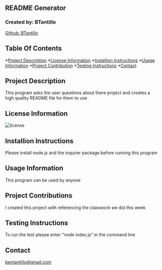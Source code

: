 
  ## README Generator

  ### Created by: BTantillo
  <a href="https://github.com/BTantillo">Github: BTantillo </a>

  ## Table Of Contents
  
  *[Project Description](#project-description)
  *[License Information](#license-information)
  *[Installion Instructions](#installion-instruction)
  *[Usage Information](#usage-information)
  *[Project Contribution](#project-contributions)
  *[Testing Instructions](#testing-instructions)
  *[Contact](#contact)
  

  ## Project Description
  This program asks the user questions about there project and creates a high quality README file for them to use

  ## License Information
  ![license](https://img.shields.io/badge/License-MIT-brightgreen.svg)

  ## Installion Instructions
  Please install node.js and the inquirer package before running this program

  ## Usage Information
  This program can be used by anyone

  ## Project Contributions
  I created this project with referencing the classwork we did this week

  ## Testing Instructions
  To run the test please enter "node index.js" in the command line

  ## Contact 
  bentantillo@gmail.com

 